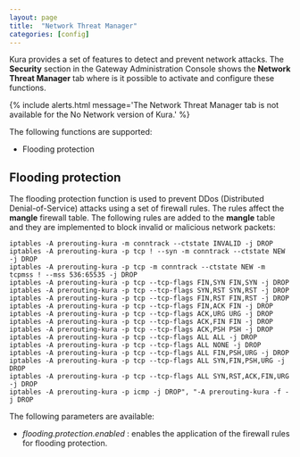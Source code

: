 ```yaml
---
layout: page
title:  "Network Threat Manager"
categories: [config]
---
```


Kura provides a set of features to detect and prevent network attacks. The **Security** section in the Gateway Administration Console shows the **Network Threat Manager** tab where is it possible to activate and configure these functions.

{% include alerts.html message='The Network Threat Manager tab is not available for the No Network version of Kura.' %}

The following functions are supported:

- Flooding protection

## Flooding protection

The flooding protection function is used to prevent DDos (Distributed Denial-of-Service) attacks using a set of firewall rules. The rules affect the **mangle** firewall table. The following rules are added to the **mangle** table and they are implemented to block invalid or malicious network packets:

```
iptables -A prerouting-kura -m conntrack --ctstate INVALID -j DROP
iptables -A prerouting-kura -p tcp ! --syn -m conntrack --ctstate NEW -j DROP
iptables -A prerouting-kura -p tcp -m conntrack --ctstate NEW -m tcpmss ! --mss 536:65535 -j DROP
iptables -A prerouting-kura -p tcp --tcp-flags FIN,SYN FIN,SYN -j DROP
iptables -A prerouting-kura -p tcp --tcp-flags SYN,RST SYN,RST -j DROP
iptables -A prerouting-kura -p tcp --tcp-flags FIN,RST FIN,RST -j DROP
iptables -A prerouting-kura -p tcp --tcp-flags FIN,ACK FIN -j DROP
iptables -A prerouting-kura -p tcp --tcp-flags ACK,URG URG -j DROP
iptables -A prerouting-kura -p tcp --tcp-flags ACK,FIN FIN -j DROP
iptables -A prerouting-kura -p tcp --tcp-flags ACK,PSH PSH -j DROP
iptables -A prerouting-kura -p tcp --tcp-flags ALL ALL -j DROP
iptables -A prerouting-kura -p tcp --tcp-flags ALL NONE -j DROP
iptables -A prerouting-kura -p tcp --tcp-flags ALL FIN,PSH,URG -j DROP
iptables -A prerouting-kura -p tcp --tcp-flags ALL SYN,FIN,PSH,URG -j DROP
iptables -A prerouting-kura -p tcp --tcp-flags ALL SYN,RST,ACK,FIN,URG -j DROP
iptables -A prerouting-kura -p icmp -j DROP", "-A prerouting-kura -f -j DROP
```

The following parameters are available:

- *flooding.protection.enabled* : enables the application of the firewall rules for flooding protection.

